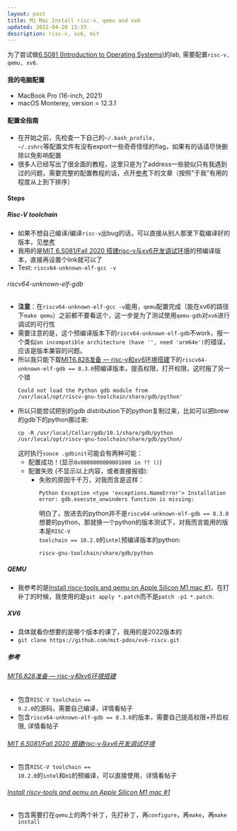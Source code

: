 ```yaml
---
layout: post
title: M1 Mac Install risc-v, qemu and xv6
updated: 2022-04-20 13:33
description: risc-v, xv6, mit
---
```


为了尝试做<a href="https://pdos.csail.mit.edu/6.S081/2020/">6.S081 (Introduction to Operating Systems)</a>的lab, 需要配置<code>risc-v, qemu, xv6</code>.

#### 我的电脑配置
- MacBook Pro (16-inch, 2021)
- macOS Monterey, version = 12.3.1

#### 配置全指南
- 在开始之前，先检查一下自己的<code>~/.bash_profile, ~/.zshrc</code>等配置文件有没有export一些奇奇怪怪的flag，如果有的话请尽快删除以免影响配置
- 很多人已经写出了很全面的教程，这里只是为了address一些貌似只有我遇到过的问题，需要完整的配置教程的话，点开[参考](#参考)下的文章（按照"于我"有用的程度从上到下排序）
#### Steps
##### Risc-V toolchain
- 如果不想自己编译/编译<code>risc-v</code>出bug的话，可以直接从别人那里下载编译好的版本，见[参考](#参考)
- 我用的是<a href="https://cloud.tencent.com/developer/article/1939023">MIT 6.S081/Fall 2020 搭建risc-v与xv6开发调试环境</a>的预编译版本，直接再设置个link就可以了
- Test: `riscv64-unknown-elf-gcc -v`
###### riscv64-unknown-elf-gdb
- **注意**：在`riscv64-unknown-elf-gcc -v`能用，`qemu`配置完成（能在xv6的路径下`make qemu`）之前都不要看这个，这一步是为了测试使用`qemu-gdb`对`xv6`进行调试的可行性
- 需要注意的是，这个预编译版本下的`riscv64-unknown-elf-gdb`不work，报一个类似`an incompatible architecture (have '', need 'arm64e')`的错误，应该是版本兼容的问题。
- 所以我只能下载<a href="https://zhayujie.com/mit6828-env.html#comment-187">MIT6.828准备 — risc-v和xv6环境搭建</a>下的`riscv64-unknown-elf-gdb == 8.3.0`预编译版本，提高权限，打开权限，这时报了另一个错
    ```
    Could not load the Python gdb module from 
    /usr/local/opt/riscv-gnu-toolchain/share/gdb/python'
    ```
- 所以只能尝试把别的gdb distribution下的python复制过来，比如可以把brew的gdb下的python挪过来:
    ```
    cp -R /usr/local/Cellar/gdb/10.1/share/gdb/python /usr/local/opt/riscv-gnu-toolchain/share/gdb/python/
    ```
  这时执行`souce .gdbinit`可能会有两种可能：
  - 配置成功！(显示`0x0000000000001000 in ?? ()`)
  - 配置失败 (不显示以上内容，或者直接报错):
    - 失败的原因千千万，对我而言是这样：
      ```
      Python Exception <type 'exceptions.NameError'> Installation error: gdb.execute_unwinders function is missing:
      ```
      明白了，放进去的python并不是`riscv64-unknown-elf-gdb == 8.3.0`想要的python，那就换一个python的版本测试下，对我而言能用的版本是<code>RISC-V toolchain == 10.2.0</code>的`intel`预编译版本的python:
        ```
        riscv-gnu-toolchain/share/gdb/python
        ```

##### QEMU
- 我参考的是<a href="https://github.com/BASARANOMO/xv6-labs-2020/issues/1">Install riscv-tools and qemu on Apple Silicon M1 mac \#1</a>，在打补丁的时候，我使用的是`git apply *.patch`而不是`patch -p1 *.patch`.

##### XV6
- 具体就看你想要的是哪个版本的课了，我用的是2022版本的
- `git clone https://github.com/mit-pdos/xv6-riscv.git`

##### 参考

###### <a href="https://zhayujie.com/mit6828-env.html#comment-187">MIT6.828准备 — risc-v和xv6环境搭建</a>
- 包含<code>RISC-V toolchain == 9.2.0</code>的源码，需要自己编译，详情看帖子
- 包含`riscv64-unknown-elf-gdb == 8.3.0`的版本，需要自己提高权限+开启权限, 详情看帖子


###### <a href="https://cloud.tencent.com/developer/article/1939023">MIT 6.S081/Fall 2020 搭建risc-v与xv6开发调试环境</a>
- 包含<code>RISC-V toolchain == 10.2.0</code>的`intel`和`m1`的预编译，可以直接使用，详情看帖子

###### <a href="https://github.com/BASARANOMO/xv6-labs-2020/issues/1">Install riscv-tools and qemu on Apple Silicon M1 mac \#1</a>
- 包含需要打在`qemu`上的两个补丁，先打补丁，再`configure`，再`make`，再`make install`





